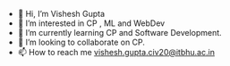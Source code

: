 - 👋 Hi, I’m Vishesh Gupta
- 👀 I’m interested in CP , ML and WebDev
- 🌱 I’m currently learning CP and Software Development.
- 💞️ I’m looking to collaborate on CP.
- 📫 How to reach me vishesh.gupta.civ20@itbhu.ac.in

<!---
guptavishu1000/guptavishu1000 is a ✨ special ✨ repository because its `README.md` (this file) appears on your GitHub profile.
You can click the Preview link to take a look at your changes.
--->
